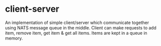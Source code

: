# client-server
An implementation of simple client/server which communicate together using NATS message queue in the middle. Client can make requests to add item, remove item, get item &amp; get all items. Items are kept in a queue in memory.
